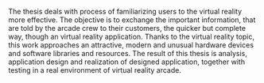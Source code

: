The thesis deals with process of familiarizing users to the virtual reality more effective. The objective is to
exchange the important information, that are told by the arcade crew to their customers, the quicker but complete way, though an virtual reality application. Thanks to the virtual reality topic, this work approaches an attractive, modern and unusual hardware devices and software libraries and resources. The result of this thesis is analysis, application design and realization of designed application, together with testing in a real environment of virtual reality arcade.
